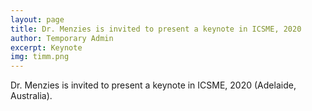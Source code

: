 ```yaml
---
layout: page
title: Dr. Menzies is invited to present a keynote in ICSME, 2020
author: Temporary Admin
excerpt: Keynote
img: timm.png
---
```


Dr. Menzies is invited to present a keynote in ICSME, 2020 (Adelaide, Australia).

